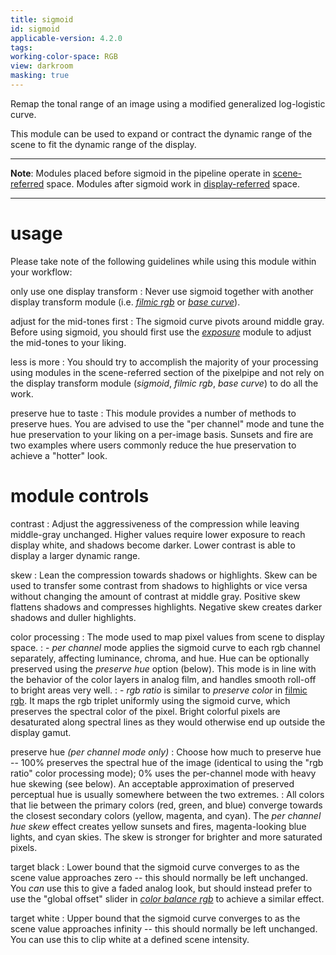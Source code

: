 ```yaml
---
title: sigmoid
id: sigmoid
applicable-version: 4.2.0
tags: 
working-color-space: RGB 
view: darkroom
masking: true
---
```


Remap the tonal range of an image using a modified generalized log-logistic curve.

This module can be used to expand or contract the dynamic range of the scene to fit the dynamic range of the display.

---

**Note**: Modules placed before sigmoid in the pipeline operate in [scene-referred](../../../darkroom/pixelpipe/the-pixelpipe-and-module-order.md/#scene-referred-workflow) space. Modules after sigmoid work in [display-referred](../../../darkroom/pixelpipe/the-pixelpipe-and-module-order.md/#display-referred-workflow) space.

---

# usage

Please take note of the following guidelines while using this module within your workflow:

only use one display transform
: Never use sigmoid together with another display transform module (i.e. [_filmic rgb_](./filmic-rgb.md) or [_base curve_](./base-curve.md)).

adjust for the mid-tones first
: The sigmoid curve pivots around middle gray. Before using sigmoid, you should first use the [_exposure_](./exposure.md) module to adjust the mid-tones to your liking.

less is more
: You should try to accomplish the majority of your processing using modules in the scene-referred section of the pixelpipe and not rely on the display transform module (_sigmoid_, _filmic rgb_, _base curve_) to do all the work.

preserve hue to taste
: This module provides a number of methods to preserve hues. You are advised to use the "per channel" mode and tune the hue preservation to your liking on a per-image basis. Sunsets and fire are two examples where users commonly reduce the hue preservation to achieve a "hotter" look.

# module controls

contrast
: Adjust the aggressiveness of the compression while leaving middle-gray unchanged. Higher values require lower exposure to reach display white, and shadows become darker. Lower contrast is able to display a larger dynamic range.

skew
: Lean the compression towards shadows or highlights. Skew can be used to transfer some contrast from shadows to highlights or vice versa without changing the amount of contrast at middle gray. Positive skew flattens shadows and compresses highlights. Negative skew creates darker shadows and duller highlights.

color processing
: The mode used to map pixel values from scene to display space.
: - _per channel_ mode applies the sigmoid curve to each rgb channel separately, affecting luminance, chroma, and hue. Hue can be optionally preserved using the _preserve hue_ option (below). This mode is in line with the behavior of the color layers in analog film, and handles smooth roll-off to bright areas very well.
: - _rgb ratio_ is similar to _preserve color_ in [filmic rgb](./filmic-rgb.md). It maps the rgb triplet uniformly using the sigmoid curve, which preserves the spectral color of the pixel. Bright colorful pixels are desaturated along spectral lines as they would otherwise end up outside the display gamut.

preserve hue _(per channel mode only)_
: Choose how much to preserve hue -- 100% preserves the spectral hue of the image (identical to using the "rgb ratio" color processing mode); 0% uses the per-channel mode with heavy hue skewing (see below). An acceptable approximation of preserved perceptual hue is usually somewhere between the two extremes.
: All colors that lie between the primary colors (red, green, and blue) converge towards the closest secondary colors (yellow, magenta, and cyan). The _per channel hue skew_ effect creates yellow sunsets and fires, magenta-looking blue lights, and cyan skies. The skew is stronger for brighter and more saturated pixels.

target black
: Lower bound that the sigmoid curve converges to as the scene value approaches zero -- this should normally be left unchanged. You _can_ use this to give a faded analog look, but should instead prefer to use the "global offset" slider in [_color balance rgb_](./color-balance-rgb.md) to achieve a similar effect.

target white
: Upper bound that the sigmoid curve converges to as the scene value approaches infinity -- this should normally be left unchanged. You can use this to clip white at a defined scene intensity.
